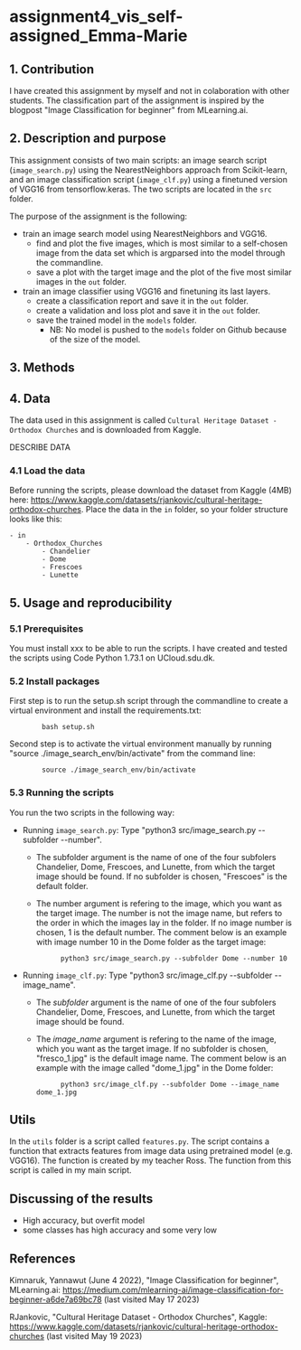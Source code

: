 # assignment4_vis_self-assigned_Emma-Marie

## 1. Contribution
I have created this assignment by myself and not in colaboration with other students. The classification part of the assignment is inspired by the blogpost "Image Classification for beginner" from MLearning.ai. 

## 2. Description and purpose

This assignment consists of two main scripts: an image search script (```image_search.py```) using the NearestNeighbors approach from Scikit-learn, and an image classification script (```image_clf.py```) using a finetuned version of VGG16 from tensorflow.keras. The two scripts are located in the ```src``` folder. 

The purpose of the assignment is the following:
- train an image search model using NearestNeighbors and VGG16.
    - find and plot the five images, which is most similar to a self-chosen image from the data set which is argparsed into the model through the commandline. 
    - save a plot with the target image and the plot of the five most similar images in the ```out``` folder. 
- train an image classifier using VGG16 and finetuning its last layers. 
    - create a classification report and save it in the ```out``` folder. 
    - create a validation and loss plot and save it in the ```out``` folder.
    - save the trained model in the ```models``` folder.
        - NB: No model is pushed to the ```models``` folder on Github because of the size of the model. 

## 3. Methods

## 4. Data
The data used in this assignment is called ```Cultural Heritage Dataset - Orthodox Churches``` and is downloaded from Kaggle. 

DESCRIBE DATA

### 4.1 Load the data
Before running the scripts, please download the dataset from Kaggle (4MB) here: https://www.kaggle.com/datasets/rjankovic/cultural-heritage-orthodox-churches. Place the data in the ```in``` folder, so your folder structure looks like this:

```
- in
    - Orthodox_Churches
        - Chandelier
        - Dome
        - Frescoes
        - Lunette
```

## 5. Usage and reproducibility 

### 5.1 Prerequisites
You must install xxx to be able to run the scripts. I have created and tested the scripts using Code Python 1.73.1 on UCloud.sdu.dk. 

### 5.2 Install packages
First step is to run the setup.sh script through the commandline to create a virtual environment and install the requirements.txt:
            
            bash setup.sh

Second step is to activate the virtual environment manually by running "source ./image_search_env/bin/activate" from the command line:

            source ./image_search_env/bin/activate

### 5.3 Running the scripts
You run the two scripts in the following way: 
- Running ```image_search.py```:
    Type "python3 src/image_search.py --subfolder --number". 
    - The subfolder argument is the name of one of the four subfolers Chandelier, Dome, Frescoes, and Lunette, from which the target image should be found. If no subfolder is chosen, "Frescoes" is the default folder.
    - The number argument is refering to the image, which you want as the target image. The number is not the image name, but refers to the order in which the images lay in the folder. If no image number is chosen, 1 is the default number. 
    The comment below is an example with image number 10 in the Dome folder as the target image:
    
                python3 src/image_search.py --subfolder Dome --number 10

- Running ```image_clf.py```:
    Type "python3 src/image_clf.py --subfolder --image_name". 
    - The *subfolder* argument is the name of one of the four subfolers Chandelier, Dome, Frescoes, and Lunette, from which the target image should be found. 
    - The *image_name* argument is refering to the name of the image, which you want as the target image. If no subfolder is chosen, "fresco_1.jpg" is the default image name. 
    The comment below is an example with the image called "dome_1.jpg" in the Dome folder:

                python3 src/image_clf.py --subfolder Dome --image_name dome_1.jpg

## Utils
In the ```utils``` folder is a script called ```features.py```. The script contains a function that extracts features from image data using pretrained model (e.g. VGG16). The function is created by my teacher Ross. The function from this script is called in my main script. 

## Discussing of the results

- High accuracy, but overfit model
- some classes has high accuracy and some very low

## References
Kimnaruk, Yannawut (June 4 2022), "Image Classification for beginner", MLearning.ai:  https://medium.com/mlearning-ai/image-classification-for-beginner-a6de7a69bc78 (last visited May 17 2023)

RJankovic, "Cultural Heritage Dataset - Orthodox Churches", Kaggle: https://www.kaggle.com/datasets/rjankovic/cultural-heritage-orthodox-churches (last visited May 19 2023)

